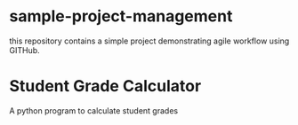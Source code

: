 # sample-project-management
this repository contains a simple project demonstrating agile workflow using GITHub.

# **Student Grade Calculator**

A python program to calculate student grades
